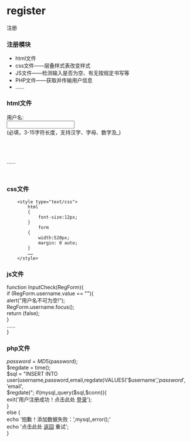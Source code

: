 register
===================================  
注册


### 注册模块
* html文件
* css文件——层叠样式表改变样式
* JS文件——检测输入是否为空、有无按规定书写等
* PHP文件——获取并传输用户信息
* ……

### html文件 
<form name="LoginForm" method="post" action="login.php" onSubmit="return InputCheck(this)”>   <br />
	<p>  <br />
		<label for="username" class="label">用户名:</label>  <br />
		<input id="username" name="username" type="text" class="input" />  <br />
		<span>(必填，3-15字符长度，支持汉字、字母、数字及_)</span>  <br />
	<p/>  <br />
	<p>  <br />
		……  <br />
	<p/>  <br />
</form>  

### css文件 
		<style type="text/css">		
			html		
			{ 		
				font-size:12px;			
			}		
       			form		
			{		
				width:520px;		
				margin: 0 auto;		
			}		
 			……		
		</style>				

### js文件 
function InputCheck(RegForm){			
			if (RegForm.username.value == ""){			
				alert("用户名不可为空!");			
    				RegForm.username.focus();		
    				return (false);			
  		    	}		
  			……		
			}		

### php文件 
$password = MD5($password);		
$regdate = time();		
$sql = "INSERT INTO user(username,password,email,regdate)VALUES('$username','$password','$email',		
$regdate)";		
	if(mysql_query($sql,$conn)){		
    		exit('用户注册成功！点击此处 <a href=“#”>登录</a>');		
	} 		
	else {		
    		echo '抱歉！添加数据失败：’,mysql_error();’		
    		echo '点击此处 <a href="javascript:history.back(-1);">返回</a> 重试';		
	}		